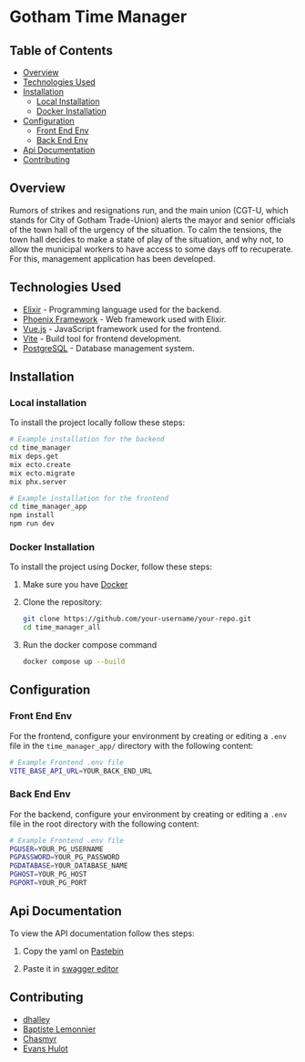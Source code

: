 
# Gotham Time Manager
## Table of Contents

- [Overview](#overview)
- [Technologies Used](#technologies-used)
- [Installation](#installation)
	- [Local Installation](#local-installation) 
	- [Docker Installation](#docker-installation)
- [Configuration](#configuration)
	- [Front End Env](#front-end-env) 
	- [Back End Env](#back-end-env)
- [Api Documentation](#api-documentation)
- [Contributing](#contributing)

## Overview

Rumors of strikes and resignations run, and the main union (CGT-U, which stands for City of Gotham Trade-Union) alerts the mayor and senior officials of the town hall of the urgency of the situation. To calm the tensions, the town hall decides to make a state of play of the situation, and why not, to allow the municipal workers to have access to some days off to recuperate. For this, management application has been developed.

## Technologies Used

- [Elixir](https://elixir-lang.org/) - Programming language used for the backend.
- [Phoenix Framework](https://www.phoenixframework.org/) - Web framework used with Elixir.
- [Vue.js](https://vuejs.org/) - JavaScript framework used for the frontend.
- [Vite](https://vitejs.dev/) - Build tool for frontend development.
- [PostgreSQL](https://www.postgresql.org/) - Database management system.

## Installation
### Local installation
To install the project locally follow these steps:

```bash
# Example installation for the backend
cd time_manager
mix deps.get
mix ecto.create
mix ecto.migrate
mix phx.server

# Example installation for the frontend
cd time_manager_app
npm install
npm run dev
```

### Docker Installation

To install the project using Docker, follow these steps:

1. Make sure you have [Docker](https://www.docker.com/) 

2. Clone the repository:

   ```bash
   git clone https://github.com/your-username/your-repo.git
   cd time_manager_all
   ````
 3. Run the docker compose command
	 ````bash
	 docker compose up --build
	 ````
## Configuration
### Front End Env
For the frontend, configure your environment by creating or editing a `.env` file in the `time_manager_app/` directory with the following content:
````bash
# Example Frontend .env file
VITE_BASE_API_URL=YOUR_BACK_END_URL
````


### Back End Env
For the backend, configure your environment by creating or editing a `.env` file in the root directory with the following content:
````bash
# Example Frontend .env file
PGUSER=YOUR_PG_USERNAME
PGPASSWORD=YOUR_PG_PASSWORD
PGDATABASE=YOUR_DATABASE_NAME
PGHOST=YOUR_PG_HOST
PGPORT=YOUR_PG_PORT
````

## Api Documentation
To view the API documentation follow thes steps:

1. Copy the yaml on [Pastebin](https://pastebin.com/t6L0V38S)

2. Paste it in [swagger editor](https://editor.swagger.io/)

## Contributing
- [dhalley](https://github.com/dhall3y) 
- [Baptiste Lemonnier](https://github.com/Baptill) 
- [Chasmyr](https://github.com/Chasmyr)
- [Evans Hulot](https://github.com/EvansHulot)

